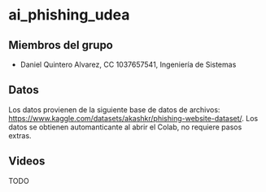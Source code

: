 # ai_phishing_udea
## Miembros del grupo
- Daniel Quintero Alvarez, CC 1037657541, Ingeniería de Sistemas

## Datos
Los datos provienen de la siguiente base de datos de archivos: https://www.kaggle.com/datasets/akashkr/phishing-website-dataset/. Los datos se obtienen automanticante al abrir el Colab, no requiere pasos extras.

## Videos
TODO

